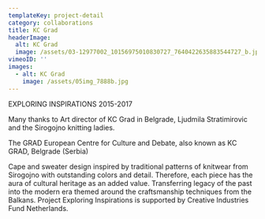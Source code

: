 ```yaml
---
templateKey: project-detail
category: collaborations
title: KC Grad
headerImage:
  alt: KC Grad
  image: /assets/03-12977002_10156975010830727_7640422635883544727_b.jpg
vimeoID: ''
images:
  - alt: KC Grad
    image: /assets/05img_7888b.jpg
---
```


EXPLORING INSPIRATIONS 2015-2017

Many thanks to Art director of KC Grad in Belgrade, Ljudmila Stratimirovic and the Sirogojno knitting ladies.

The GRAD European Centre for Culture and Debate, also known as KC GRAD, Belgrade (Serbia)

Cape and sweater design inspired by traditional patterns of knitwear from Sirogojno with outstanding colors and detail. Therefore, each piece has the aura of cultural heritage as an added value. Transferring legacy of the past into the modern era themed around the craftsmanship techniques from the Balkans. Project Exploring Inspirations is supported by Creative Industries Fund Netherlands.
